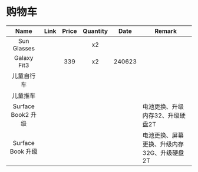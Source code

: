 # 购物车

|        Name        | Link | Price | Quantity | Date   | Remark                                      |
| :----------------: | ---- | :---: | :------: | ------ | ------------------------------------------- |
|    Sun Glasses     |      |       |    x2    |        |                                             |
|    Galaxy Fit3     |      |  339  |    x2    | 240623 |                                             |
|     儿童自行车     |      |       |          |        |                                             |
|      儿童推车      |      |       |          |        |                                             |
| Surface Book2 升级 |      |       |          |        | 电池更换、升级内存32、升级硬盘2T            |
| Surface Book 升级  |      |       |          |        | 电池更换、屏幕更换、升级内存32G、升级硬盘2T |
